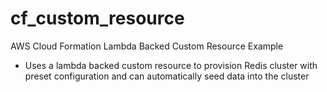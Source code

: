 # cf_custom_resource
AWS Cloud Formation Lambda Backed Custom Resource Example

- Uses a lambda backed custom resource to provision Redis cluster with preset configuration and can automatically seed data into the cluster
